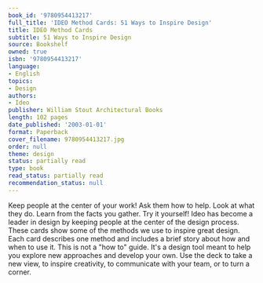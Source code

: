 ```yaml
---
book_id: '9780954413217'
full_title: 'IDEO Method Cards: 51 Ways to Inspire Design'
title: IDEO Method Cards
subtitle: 51 Ways to Inspire Design
source: Bookshelf
owned: true
isbn: '9780954413217'
language:
- English
topics:
- Design
authors:
- Ideo
publisher: William Stout Architectural Books
length: 102 pages
date_published: '2003-01-01'
format: Paperback
cover_filename: 9780954413217.jpg
order: null
theme: design
status: partially read
type: book
read_status: partially read
recommendation_status: null
---
```

Keep people at the center of your work! Ask them how to help. Look at what they do. Learn from the facts you gather. Try it yourself! Ideo has become a leader in design by keeping people at the center of the design process. These cards show some of the methods we use to inspire great design. Each card describes one method and includes a brief story about how and when to use it. This is not a "how to" guide. It's a design tool meant to help you explore new approaches and develop your own. Use the deck to take a new view, to inspire creativity, to communicate with your team, or to turn a corner.
